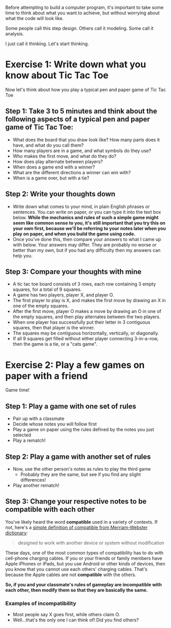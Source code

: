 Before attempting to build a computer program, it's important to take some time to think about what you want to achieve, but without worrying about what the code will look like.

Some people call this step design. Others call it modeling. Some call it analysis.

I just call it thinking. Let's start thinking.

# Exercise 1: Write down what you know about Tic Tac Toe

Now let's think about how you play a typical pen and paper game of Tic Tac Toe

## Step 1: Take 3 to 5 minutes and think about the following aspects of a typical pen and paper game of Tic Tac Toe:

* What does the board that you draw look like? How many parts does it have, and what do you call them?
* How many players are in a game, and what symbols do they use?
* Who makes the first move, and what do they do?
* How does play alternate between players?
* When does a game end with a winner? 
* What are the different directions a winner can win with?
* When is a game over, but with a tie? 

## Step 2: Write your thoughts down

* Write down what comes to your mind, in plain English phrases or sentences. You can write on paper, or you can type it into the text box below. **While the mechanics and rules of such a simple game might seem like common sense to you, it's still important that you try this on your own first, because we'll be referring to your notes later when you play on paper, and when you build the game using code.** 
* Once you've done this, then compare your answers to what I came up with below. Your answers may differ. They are probably no worse or better than my own, but if you had any difficulty then my answers can help you.

## Step 3: Compare your thoughts with mine

* A tic tac toe board consists of 3 rows, each row containing 3 empty squares, for a total of 9 squares.
* A game has two players, player X, and player O.
* The first player to play is X, and makes the first move by drawing an X in one of the empty squares.
* After the first move, player O makes a move by drawing an O in one of the empty squares, and then play alternates between the two players.
* When one player has successfully put their letter in 3 contiguous squares, then that player is the winner.
* The squares may be contiguous horizontally, vertically, or diagonally.
* If all 9 squares get filled without either player connecting 3-in-a-row, then the game is a tie, or a "cats game".

# Exercise 2: Play a few games on paper with a friend

Game time!

## Step 1: Play a game with one set of rules

* Pair up with a classmate
* Decide whose notes you will follow first
* Play a game on paper using the rules defined by the notes you just selected
* Play a rematch!

## Step 2: Play a game with another set of rules

* Now, use the other person's notes as rules to play the third game
  * Probably they are the same, but see if you find any slight differences!
* Play another rematch!

## Step 3: Change your respective notes to be **compatible** with each other

You've likely heard the word **compatible** used in a variety of contexts. If not, here's a [simple definition
of compatible from Merriam-Webster dictionary](http://www.merriam-webster.com/dictionary/compatible):

> designed to work with another device or system without modification

These days, one of the most common types of compatibility has to do with cell-phone charging cables. If you or your friends or family members have Apple iPhones or iPads, but you use Android or other kinds of devices, then you know that you cannot use each others' charging cables. That's because the Apple cables are not **compatible** with the others.

**So, if you and your classmate's rules of gameplay are incompatible with each other, then modify them so that they are basically the same.**

### Examples of incompatibility

* Most people say X goes first, while others claim O. 
* Well...that's the only one I can think of! Did you find others?


